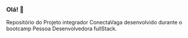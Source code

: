 ### Olá! 👋

Repositório do Projeto integrador ConectaVaga desenvolvido durante o bootcamp Pessoa Desenvolvedora fullStack. 
